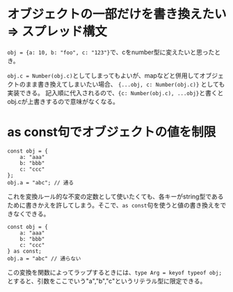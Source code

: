 # オブジェクトの一部だけを書き換えたい => スプレッド構文
`obj = {a: 10, b: "foo", c: "123"}`で、cをnumber型に変えたいと思ったとき。

`obj.c = Number(obj.c)`としてしまってもよいが、mapなどと併用してオブジェクトのまま書き換えてしまいたい場合、
`{...obj, c: Number(obj.c)}`
としても実装できる。
記入順に代入されるので、`{c: Number(obj.c), ...obj}`と書くとobj.cが上書きするので意味がなくなる。

# as const句でオブジェクトの値を制限

```
const obj = {
    a: "aaa"
    b: "bbb"
    c: "ccc"
};
obj.a = "abc"; // 通る

```

これを変換ルール的な不変の定数として使いたくても、各キーがstring型であるために書きかえを許してしまう。そこで、`as const`句を使うと値の書き換えをできなくできる。

```
const obj = {
    a: "aaa"
    b: "bbb"
    c: "ccc"
} as const;
obj.a = "abc" // 通らない

```

この変換を関数によってラップするときには、`type Arg = keyof typeof obj;`とすると、引数をここでいう"a","b","c"というリテラル型に限定できる。
